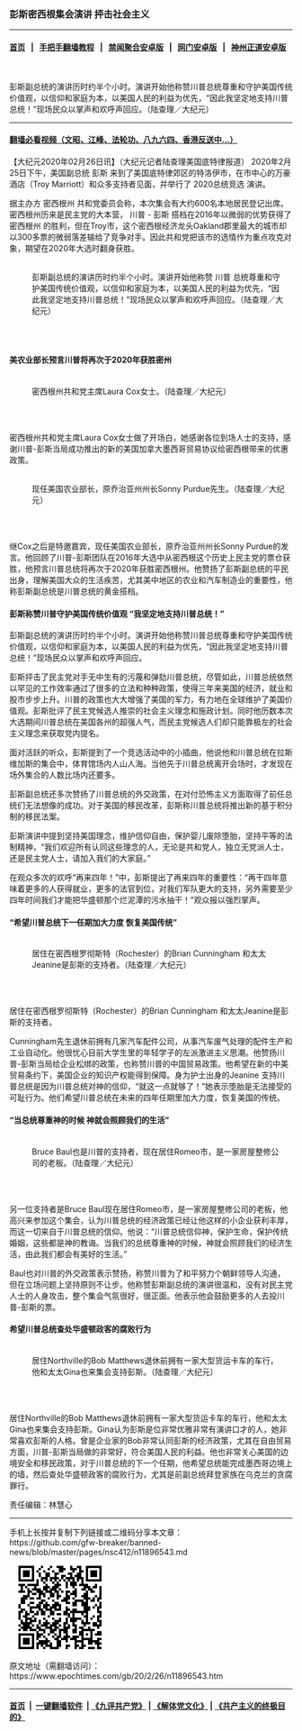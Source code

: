 ### 彭斯密西根集会演讲 抨击社会主义
------------------------

#### [首页](https://github.com/gfw-breaker/banned-news/blob/master/README.md) &nbsp;&nbsp;|&nbsp;&nbsp; [手把手翻墙教程](https://github.com/gfw-breaker/guides/wiki) &nbsp;&nbsp;|&nbsp;&nbsp; [禁闻聚合安卓版](https://github.com/gfw-breaker/bn-android) &nbsp;&nbsp;|&nbsp;&nbsp; [网门安卓版](https://github.com/oGate2/oGate) &nbsp;&nbsp;|&nbsp;&nbsp; [神州正道安卓版](https://github.com/SzzdOgate/update) 



<div><img alt="" class="aligncenter wp-post-image" src="https://i.epochtimes.com/assets/uploads/2020/02/2002260016252188-600x400.jpg"/>
<div class="red16 caption">
 <p>
  彭斯副总统的演讲历时约半个小时。演讲开始他称赞川普总统尊重和守护美国传统价值观，以信仰和家庭为本，以美国人民的利益为优先，“因此我坚定地支持川普总统！”现场民众以掌声和欢呼声回应。（陆查理／大纪元）
 </p>
</div>
</div><hr/>

#### [翻墙必看视频（文昭、江峰、法轮功、八九六四、香港反送中...）](https://github.com/gfw-breaker/banned-news/blob/master/pages/link3.md)

<div><p>
 【大纪元2020年02月26日讯】（大纪元记者陆查理美国底特律报道） 2020年2月25日下午，美国副总统
 <ok href="https://www.epochtimes.com/gb/tag/%E5%BD%AD%E6%96%AF.html">
  彭斯
 </ok>
 来到了美国底特律郊区的特洛伊市，在市中心的万豪酒店（Troy Marriott）和众多支持者见面，并举行了
 <ok href="https://www.epochtimes.com/gb/tag/2020%E6%80%BB%E7%BB%9F%E7%AB%9E%E9%80%89.html">
  2020总统竞选
 </ok>
 演讲。
</p>
<p>
 据主办方
 <ok href="https://www.epochtimes.com/gb/tag/%E5%AF%86%E8%A5%BF%E6%A0%B9%E5%B7%9E.html">
  密西根州
 </ok>
 共和党委员会称，本次集会有大约600名本地居民登记出席。密西根州历来是民主党的大本营，
 <ok href="https://www.epochtimes.com/gb/tag/%E5%B7%9D%E6%99%AE.html">
  川普
 </ok>
 -
 <ok href="https://www.epochtimes.com/gb/tag/%E5%BD%AD%E6%96%AF.html">
  彭斯
 </ok>
 搭档在2016年以微弱的优势获得了
 <ok href="https://www.epochtimes.com/gb/tag/%E5%AF%86%E8%A5%BF%E6%A0%B9%E5%B7%9E.html">
  密西根州
 </ok>
 的胜利，但在Troy市，这个密西根经济龙头Oakland郡里最大的城市却以300多票的微弱落差输给了竞争对手。因此共和党把该市的选情作为重点攻克对象，期望在2020年大选时翻身获胜。
</p>
<figure class="wp-caption aligncenter" id="attachment_11896639" style="width: 450px">
 <ok href="http://i.epochtimes.com/assets/uploads/2020/02/2002260016072188.jpg">
  <img alt="" class="size-medium wp-image-11896639" src="http://i.epochtimes.com/assets/uploads/2020/02/2002260016072188-450x338.jpg"/>
 </ok>
 <br/><figcaption class="wp-caption-text">
  彭斯副总统的演讲历时约半个小时。演讲开始他称赞
  <ok href="https://www.epochtimes.com/gb/tag/%E5%B7%9D%E6%99%AE.html">
   川普
  </ok>
  总统尊重和守护美国传统价值观，以信仰和家庭为本，以美国人民的利益为优先，“因此我坚定地支持川普总统！”现场民众以掌声和欢呼声回应。（陆查理／大纪元）
 </figcaption><br/>
</figure><br/>
<h4>
 美农业部长预言川普将再次于2020年获胜密州
</h4>
<figure class="wp-caption aligncenter" id="attachment_11896635" style="width: 450px">
 <ok href="http://i.epochtimes.com/assets/uploads/2020/02/2002260015512188.jpg">
  <img alt="" class="wp-image-11896635 size-medium" src="http://i.epochtimes.com/assets/uploads/2020/02/2002260015512188-450x338.jpg"/>
 </ok>
 <br/><figcaption class="wp-caption-text">
  密西根州共和党主席Laura Cox女士。（陆查理／大纪元）
 </figcaption><br/>
</figure><br/>
<p>
 密西根州共和党主席Laura Cox女士做了开场白，她感谢各位到场人士的支持，感谢川普-彭斯当局成功推出的新的美国加拿大墨西哥贸易协议给密西根带来的优惠政策。
</p>
<figure class="wp-caption aligncenter" id="attachment_11896637" style="width: 450px">
 <ok href="http://i.epochtimes.com/assets/uploads/2020/02/2002260016002188.jpg">
  <img alt="" class="wp-image-11896637 size-medium" src="http://i.epochtimes.com/assets/uploads/2020/02/2002260016002188-450x338.jpg"/>
 </ok>
 <br/><figcaption class="wp-caption-text">
  现任美国农业部长，原乔治亚州州长Sonny Purdue先生。（陆查理／大纪元）
 </figcaption><br/>
</figure><br/>
<p>
 继Cox之后是特邀嘉宾，现任美国农业部长，原乔治亚州州长Sonny Purdue的发言。他回顾了川普-彭斯团队在2016年大选中从密西根这个历史上民主党的票仓获胜，他预言川普总统将再次于2020年获胜密西根州。他赞扬了彭斯副总统的平民出身，理解美国大众的生活疾苦，尤其美中地区的农业和汽车制造业的重要性，他称彭斯副总统是川普总统的黄金搭档。
</p>
<h4>
 彭斯称赞川普守护美国传统价值观 “我坚定地支持川普总统！”
</h4>
<p>
 彭斯副总统的演讲历时约半个小时。演讲开始他称赞川普总统尊重和守护美国传统价值观，以信仰和家庭为本，以美国人民的利益为优先，“因此我坚定地支持川普总统！”现场民众以掌声和欢呼声回应。
</p>
<p>
 彭斯抨击了民主党对手无中生有的污蔑和弹劾川普总统，尽管如此，川普总统依然以罕见的工作效率通过了很多的立法和种种政策，使得三年来美国的经济，就业和股市步步上升。川普的政策也大大增强了美国的军力，有力地在全球维护了美国价值观。彭斯批评了民主党候选人推崇的社会主义理念和施政计划。同时他历数本次大选期间川普总统在美国各州的超强人气，而民主党候选人们却只能靠极左的社会主义理念来获取党内提名。
</p>
<p>
 面对活跃的听众，彭斯提到了一个竞选活动中的小插曲，他说他和川普总统在拉斯维加斯的集会中，体育馆场内人山人海。当他先于川普总统离开会场时，才发现在场外集合的人数比场内还要多。
</p>
<p>
 彭斯副总统还多次赞扬了川普总统的外交政策，在对付恐怖主义方面取得了前任总统们无法想像的成功。对于美国的移民改革，彭斯称川普总统将推出新的基于积分制的移民法案。
</p>
<p>
 彭斯演讲中提到坚持美国理念，维护信仰自由，保护婴儿废除堕胎，坚持平等的法制精神，“我们欢迎所有认同这些理念的人，无论是共和党人，独立无党派人士，还是民主党人士，请加入我们的大家庭。”
</p>
<p>
 在观众多次的欢呼“再来四年！”中，彭斯提出了再来四年的重要性：“再干四年意味着更多的人获得就业，更多的法官到位，对我们军队更大的支持，另外需要至少四年时间我们才能把华盛顿那个烂泥潭的污水抽干！”观众报以强烈掌声。
</p>
<h4>
 “希望川普总统下一任期加大力度 恢复美国传统”
</h4>
<figure class="wp-caption aligncenter" id="attachment_11896641" style="width: 450px">
 <ok href="http://i.epochtimes.com/assets/uploads/2020/02/2002260015432188.jpg">
  <img alt="" class="wp-image-11896641 size-medium" src="http://i.epochtimes.com/assets/uploads/2020/02/2002260015432188-450x338.jpg"/>
 </ok>
 <br/><figcaption class="wp-caption-text">
  居住在密西根罗彻斯特（Rochester）的Brian Cunningham 和太太Jeanine是彭斯的支持者。（陆查理／大纪元）
 </figcaption><br/>
</figure><br/>
<p>
 居住在密西根罗彻斯特（Rochester）的Brian Cunningham 和太太Jeanine是彭斯的支持者。
</p>
<p>
 Cunningham先生退休前拥有几家汽车配件公司，从事汽车废气处理的配件生产和工业自动化。他很忧心目前大学生里的年轻学子的左派激进主义思潮。他赞扬川普-彭斯当局给企业松绑的政策，也称赞川普的中国贸易政策。他希望在新的中美贸易条约下，美国企业的知识产权能得到保障。身为护士出身的Jeanine 支持川普总统是因为川普总统对神的信仰，“就这一点就够了！”她表示堕胎是无法接受的可耻行为。他们希望川普总统在未来的四年任期里加大力度，恢复美国的传统。
</p>
<h4>
 “当总统尊重神的时候 神就会照顾我们的生活”
</h4>
<figure class="wp-caption aligncenter" id="attachment_11896644" style="width: 450px">
 <ok href="http://i.epochtimes.com/assets/uploads/2020/02/2002260015352188.jpg">
  <img alt="" class="wp-image-11896644 size-medium" src="http://i.epochtimes.com/assets/uploads/2020/02/2002260015352188-450x338.jpg"/>
 </ok>
 <br/><figcaption class="wp-caption-text">
  Bruce Baul也是川普的支持者，现在居住Romeo市，是一家房屋整修公司的老板。（陆查理／大纪元）
 </figcaption><br/>
</figure><br/>
<p>
 另一位支持者是Bruce Baul现在居住Romeo市，是一家房屋整修公司的老板，他高兴来参加这个集会，认为川普总统的经济政策已经让他这样的小企业获利丰厚，而这一切来自于川普总统的信仰。他说：“川普总统信仰神，保护生命，保护传统婚姻，这些都是神的教诲。当我们的总统尊重神的时候，神就会照顾我们的经济生活，由此我们都会有美好的生活。”
</p>
<p>
 Baul也对川普的外交政策表示赞扬，称赞川普为了和平努力个朝鲜领导人沟通，但在立场问题上坚持原则不让步。他称赞彭斯副总统的演讲很温和，没有对民主党人士的人身攻击，整个集会气氛很好，很正面。他表示他会鼓励更多的人去投川普-彭斯的票。
</p>
<h4>
 希望川普总统查处华盛顿政客的腐败行为
</h4>
<figure class="wp-caption aligncenter" id="attachment_11896648" style="width: 450px">
 <ok href="http://i.epochtimes.com/assets/uploads/2020/02/2002260016422188.jpg">
  <img alt="" class="wp-image-11896648 size-medium" src="http://i.epochtimes.com/assets/uploads/2020/02/2002260016422188-450x338.jpg"/>
 </ok>
 <br/><figcaption class="wp-caption-text">
  居住Northville的Bob Matthews退休前拥有一家大型货运卡车的车行，他和太太Gina也来集会支持彭斯。（陆查理／大纪元）
 </figcaption><br/>
</figure><br/>
<p>
 居住Northville的Bob Matthews退休前拥有一家大型货运卡车的车行，他和太太Gina也来集会支持彭斯。Gina认为彭斯是位非常优雅非常有演讲口才的人，她非常喜欢彭斯的人格。曾是企业家的Bob非常认同彭斯的经济政策，尤其在自由贸易方面，川普-彭斯当局做的非常好，符合美国人民的利益。他也非常关心美国的边境安全和移民政策，对于川普总统的下一个任期，他希望总统能完成墨西哥边境上的墙，然后查处华盛顿政客的腐败行为，尤其是前副总统拜登家族在乌克兰的贪腐罪行。
</p>
<p>
 责任编辑：林慧心
</p>
</div>
<hr/>
手机上长按并复制下列链接或二维码分享本文章：<br/>
https://github.com/gfw-breaker/banned-news/blob/master/pages/nsc412/n11896543.md <br/>
<a href='https://github.com/gfw-breaker/banned-news/blob/master/pages/nsc412/n11896543.md'><img src='https://github.com/gfw-breaker/banned-news/blob/master/pages/nsc412/n11896543.md.png'/></a> <br/>
原文地址（需翻墙访问）：https://www.epochtimes.com/gb/20/2/26/n11896543.htm


------------------------
#### [首页](https://github.com/gfw-breaker/banned-news/blob/master/README.md) &nbsp;|&nbsp; [一键翻墙软件](https://github.com/gfw-breaker/nogfw/blob/master/README.md) &nbsp;| [《九评共产党》](https://github.com/gfw-breaker/9ping.md/blob/master/README.md#九评之一评共产党是什么) | [《解体党文化》](https://github.com/gfw-breaker/jtdwh.md/blob/master/README.md) | [《共产主义的终极目的》](https://github.com/gfw-breaker/gczydzjmd.md/blob/master/README.md)


<img src='http://gfw-breaker.win/banned-news/pages/nsc412/n11896543.md' width='0px' height='0px'/>